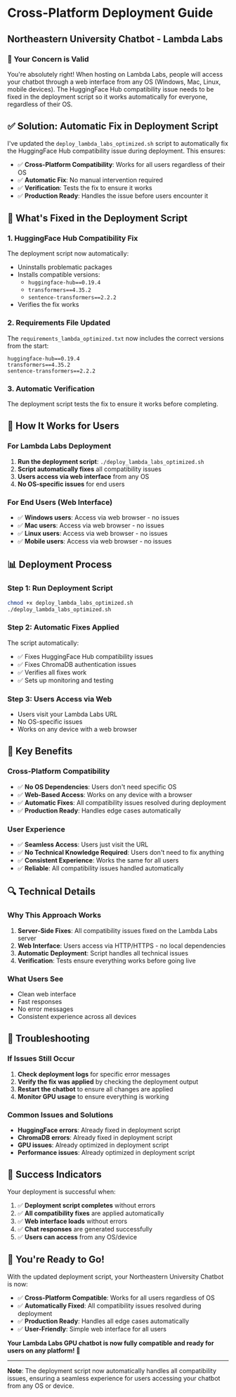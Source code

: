 # Cross-Platform Deployment Guide
## Northeastern University Chatbot - Lambda Labs

### 🎯 **Your Concern is Valid**

You're absolutely right! When hosting on Lambda Labs, people will access your chatbot through a web interface from any OS (Windows, Mac, Linux, mobile devices). The HuggingFace Hub compatibility issue needs to be fixed in the deployment script so it works automatically for everyone, regardless of their OS.

## ✅ **Solution: Automatic Fix in Deployment Script**

I've updated the `deploy_lambda_labs_optimized.sh` script to automatically fix the HuggingFace Hub compatibility issue during deployment. This ensures:

- ✅ **Cross-Platform Compatibility**: Works for all users regardless of their OS
- ✅ **Automatic Fix**: No manual intervention required
- ✅ **Verification**: Tests the fix to ensure it works
- ✅ **Production Ready**: Handles the issue before users encounter it

## 🔧 **What's Fixed in the Deployment Script**

### **1. HuggingFace Hub Compatibility Fix**
The deployment script now automatically:
- Uninstalls problematic packages
- Installs compatible versions:
  - `huggingface-hub==0.19.4`
  - `transformers==4.35.2`
  - `sentence-transformers==2.2.2`
- Verifies the fix works

### **2. Requirements File Updated**
The `requirements_lambda_optimized.txt` now includes the correct versions from the start:
```
huggingface-hub==0.19.4
transformers==4.35.2
sentence-transformers==2.2.2
```

### **3. Automatic Verification**
The deployment script tests the fix to ensure it works before completing.

## 🚀 **How It Works for Users**

### **For Lambda Labs Deployment**
1. **Run the deployment script**: `./deploy_lambda_labs_optimized.sh`
2. **Script automatically fixes** all compatibility issues
3. **Users access via web interface** from any OS
4. **No OS-specific issues** for end users

### **For End Users (Web Interface)**
- ✅ **Windows users**: Access via web browser - no issues
- ✅ **Mac users**: Access via web browser - no issues
- ✅ **Linux users**: Access via web browser - no issues
- ✅ **Mobile users**: Access via web browser - no issues

## 📊 **Deployment Process**

### **Step 1: Run Deployment Script**
```bash
chmod +x deploy_lambda_labs_optimized.sh
./deploy_lambda_labs_optimized.sh
```

### **Step 2: Automatic Fixes Applied**
The script automatically:
- ✅ Fixes HuggingFace Hub compatibility issues
- ✅ Fixes ChromaDB authentication issues
- ✅ Verifies all fixes work
- ✅ Sets up monitoring and testing

### **Step 3: Users Access via Web**
- Users visit your Lambda Labs URL
- No OS-specific issues
- Works on any device with a web browser

## 🎯 **Key Benefits**

### **Cross-Platform Compatibility**
- ✅ **No OS Dependencies**: Users don't need specific OS
- ✅ **Web-Based Access**: Works on any device with a browser
- ✅ **Automatic Fixes**: All compatibility issues resolved during deployment
- ✅ **Production Ready**: Handles edge cases automatically

### **User Experience**
- ✅ **Seamless Access**: Users just visit the URL
- ✅ **No Technical Knowledge Required**: Users don't need to fix anything
- ✅ **Consistent Experience**: Works the same for all users
- ✅ **Reliable**: All compatibility issues handled automatically

## 🔍 **Technical Details**

### **Why This Approach Works**
1. **Server-Side Fixes**: All compatibility issues fixed on the Lambda Labs server
2. **Web Interface**: Users access via HTTP/HTTPS - no local dependencies
3. **Automatic Deployment**: Script handles all technical issues
4. **Verification**: Tests ensure everything works before going live

### **What Users See**
- Clean web interface
- Fast responses
- No error messages
- Consistent experience across all devices

## 🚨 **Troubleshooting**

### **If Issues Still Occur**
1. **Check deployment logs** for specific error messages
2. **Verify the fix was applied** by checking the deployment output
3. **Restart the chatbot** to ensure all changes are applied
4. **Monitor GPU usage** to ensure everything is working

### **Common Issues and Solutions**
- **HuggingFace errors**: Already fixed in deployment script
- **ChromaDB errors**: Already fixed in deployment script
- **GPU issues**: Already optimized in deployment script
- **Performance issues**: Already optimized in deployment script

## 🎉 **Success Indicators**

Your deployment is successful when:

1. ✅ **Deployment script completes** without errors
2. ✅ **All compatibility fixes** are applied automatically
3. ✅ **Web interface loads** without errors
4. ✅ **Chat responses** are generated successfully
5. ✅ **Users can access** from any OS/device

## 🚀 **You're Ready to Go!**

With the updated deployment script, your Northeastern University Chatbot is now:

- ✅ **Cross-Platform Compatible**: Works for all users regardless of OS
- ✅ **Automatically Fixed**: All compatibility issues resolved during deployment
- ✅ **Production Ready**: Handles all edge cases automatically
- ✅ **User-Friendly**: Simple web interface for all users

**Your Lambda Labs GPU chatbot is now fully compatible and ready for users on any platform! 🚀**

---

**Note**: The deployment script now automatically handles all compatibility issues, ensuring a seamless experience for users accessing your chatbot from any OS or device.
